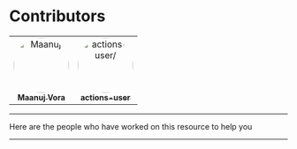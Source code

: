 # Contributors

<table>
<tr>
    <td align="center">
        <a href=https://github.com/Maanuj-Vora>
            <img src=https://avatars1.githubusercontent.com/u/31610859?v=4 width="100;" style="border-radius:50%;align-items:center;justify-content:center;overflow:hidden;" alt=Maanuj Vora/>
            <br />
            <sub style="font-size:14px"><b>Maanuj Vora</b></sub>
        </a>
    </td>
    <td align="center">
        <a href=https://github.com/actions-user>
            <img src=https://avatars1.githubusercontent.com/u/65916846?v=4 width="100;" style="border-radius:50%;align-items:center;justify-content:center;overflow:hidden;" alt=actions-user/>
            <br />
            <sub style="font-size:14px"><b>actions-user</b></sub>
        </a>
    </td>
</tr>
</table>

---

Here are the people who have worked on this resource to help you

---

<!-- readme: contributors -start -->
<!-- readme: contributors -end -->